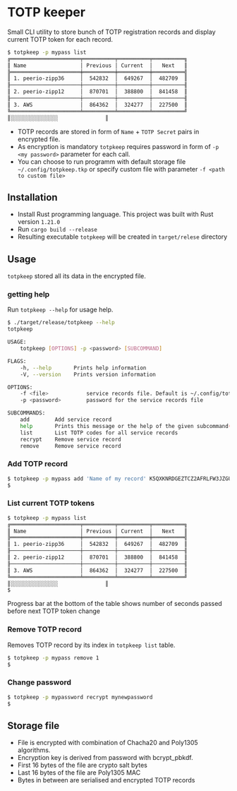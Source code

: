 # TOTP keeper

Small CLI utility to store bunch of TOTP registration records and display current
TOTP token for each record. 
```bash
$ totpkeep -p mypass list
╔══════════════════════╤══════════╤══════════╤══════════╗
║ Name                 │ Previous │ Current  │   Next   ║
╠══════════════════════╪══════════╪══════════╪══════════╣
║ 1. peerio-zipp36     │  542832  │  649267  │  482709  ║
╟──────────────────────┼──────────┼──────────┼──────────╢
║ 2. peerio-zipp12     │  870701  │  388800  │  841458  ║
╟──────────────────────┼──────────┼──────────┼──────────╢
║ 3. AWS               │  864362  │  324277  │  227500  ║
╚══════════════════════╧══════════╧══════════╧══════════╝
║░░░░░░░░░░░░░░░               ║
```
- TOTP records are stored in form of `Name` + `TOTP Secret` pairs in encrypted file.
- As encryption is mandatory `totpkeep` requires password in form of `-p <my password>`
  parameter for each call.
- You can choose to run programm with default storage file `~/.config/totpkeep.tkp` or specify
  custom file with parameter `-f <path to custom file>`

## Installation
- Install Rust programming language. This project was built with Rust version `1.21.0`
- Run `cargo build --release`
- Resulting executable `totpkeep` will be created in `target/relese` directory

## Usage

`totpkeep` stored all its data in the encrypted file. 

### getting help
Run `totpkeep --help` for usage help.
```bash
$ ./target/release/totpkeep --help
totpkeep 

USAGE:
    totpkeep [OPTIONS] -p <password> [SUBCOMMAND]

FLAGS:
    -h, --help       Prints help information
    -V, --version    Prints version information

OPTIONS:
    -f <file>            service records file. Default is ~/.config/totpkeep.tkp
    -p <password>        password for the service records file

SUBCOMMANDS:
    add        Add service record
    help       Prints this message or the help of the given subcommand(s)
    list       List TOTP codes for all service records
    recrypt    Remove service record
    remove     Remove service record
```
### Add TOTP record

```bash
$ totpkeep -p mypass add 'Name of my record' K5QXKNRDGEZTCZ2AFRLFW3JZGU
$
```

### List current TOTP tokens

```bash
$ totpkeep -p mypass list
╔══════════════════════╤══════════╤══════════╤══════════╗
║ Name                 │ Previous │ Current  │   Next   ║
╠══════════════════════╪══════════╪══════════╪══════════╣
║ 1. peerio-zipp36     │  542832  │  649267  │  482709  ║
╟──────────────────────┼──────────┼──────────┼──────────╢
║ 2. peerio-zipp12     │  870701  │  388800  │  841458  ║
╟──────────────────────┼──────────┼──────────┼──────────╢
║ 3. AWS               │  864362  │  324277  │  227500  ║
╚══════════════════════╧══════════╧══════════╧══════════╝
║░░░░░░░░░░░░░░░               ║
$
```
Progress bar at the bottom of the table shows number of seconds passed before next TOTP token change

### Remove TOTP record
Removes TOTP record by its index in `totpkeep list` table.

```bash
$ totpkeep -p mypass remove 1
$
```
### Change password
```bash
$ totpkeep -p mypassword recrypt mynewpassword
$
```

## Storage file

- File is encrypted with combination of Chacha20 and Poly1305 algorithms.
- Encryption key is derived from password with bcrypt_pbkdf.
- First 16 bytes of the file are crypto salt bytes
- Last 16 bytes of the file are Poly1305 MAC
- Bytes in between are serialised and encrypted TOTP records

